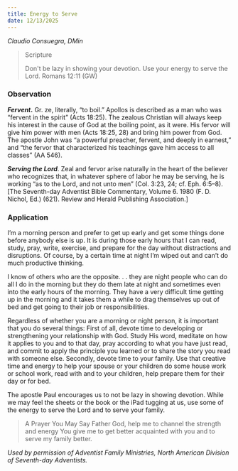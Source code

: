 ```yaml
---
title: Energy to Serve
date: 12/13/2025
---
```


_Claudio Consuegra, DMin_

> <p>Scripture</p>
> Don't be lazy in showing your devotion. Use your energy to serve the Lord. Romans 12:11 (GW)

### Observation

**_Fervent_.** Gr. ze, literally, “to boil.” Apollos is described as a man who was “fervent in the spirit” (Acts 18:25). The zealous Christian will always keep his interest in the cause of God at the boiling point, as it were. His fervor will give him power with men (Acts 18:25, 28) and bring him power from God. The apostle John was “a powerful preacher, fervent, and deeply in earnest,” and “the fervor that characterized his teachings gave him access to all classes” (AA 546).

_**Serving the Lord**_. Zeal and fervor arise naturally in the heart of the believer who recognizes that, in whatever sphere of labor he may be serving, he is working “as to the Lord, and not unto men” (Col. 3:23, 24; cf. Eph. 6:5–8). [The Seventh-day Adventist Bible Commentary, Volume 6. 1980 (F. D. Nichol, Ed.) (621). Review and Herald Publishing Association.]

### Application

I’m a morning person and prefer to get up early and get some things done before anybody else is up. It is during those early hours that I can read, study, pray, write, exercise, and prepare for the day without distractions and disruptions. Of course, by a certain time at night I’m wiped out and can’t do much productive thinking.

I know of others who are the opposite. . . they are night people who can do all I do in the morning but they do them late at night and sometimes even into the early hours of the morning. They have a very difficult time getting up in the morning and it takes them a while to drag themselves up out of bed and get going to their job or responsibilities.

Regardless of whether you are a morning or night person, it is important that you do several things: First of all, devote time to developing or strengthening your relationship with God. Study His word, meditate on how it applies to you and to that day, pray according to what you have just read, and commit to apply the principle you learned or to share the story you read with someone else. Secondly, devote time to your family. Use that creative time and energy to help your spouse or your children do some house work or school work, read with and to your children, help prepare them for their day or for bed.

The apostle Paul encourages us to not be lazy in showing devotion. While we may feel the sheets or the book or the iPad tugging at us, use some of the energy to serve the Lord and to serve your family.

> <callout>A Prayer You May Say</callout>
> Father God, help me to channel the strength and energy You give me to get better acquainted with you and to serve my family better.

_Used by permission of Adventist Family Ministries, North American Division of Seventh-day Adventists._